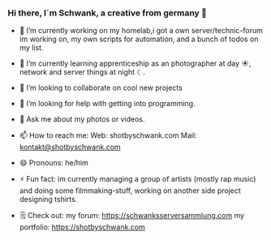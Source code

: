 ### Hi there, I´m Schwank, a creative from germany 👋


- 🔭 I’m currently working on
    my homelab,i got a own server/technic-forum im working on, my own scripts for automation, and a bunch of todos on my list.
    
- 🌱 I’m currently learning
    apprenticeship as an photographer at day ☀, network and server things at night ☾.
    
- 👯 I’m looking to collaborate on
    cool new projects
    
- 🤔 I’m looking for help with
    getting into programming.
    
- 💬 Ask me about
    my photos or videos.
    
- 📫 How to reach me: 
    Web: shotbyschwank.com
    Mail: kontakt@shotbyschwank.com
    
- 😄 Pronouns:
    he/him
    
- ⚡ Fun fact:
    im currently managing a group of artists (mostly rap music) and doing some filmmaking-stuff, working on another side project designing tshirts.

- 🗒️ Check out:
    my forum: https://schwanksserversammlung.com
    my portfolio: https://shotbyschwank.com
